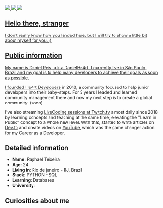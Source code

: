 <div>
    <a target='_blank' href="https://twitter.com/danielhe4rt">
        <img src="https://img.shields.io/badge/Twitter-1DA1F2?style=for-the-badge&logo=twitter&logoColor=white">
    </a>
    <a target='_blank' href="https://instagram.com/danielhe4rt">
        <img src="https://img.shields.io/badge/Instagram-E4405F?style=for-the-badge&logo=instagram&logoColor=white">
    </a>
    <a target='_blank' href="https://linkedin.com/in/danielheart">
        <img src="https://img.shields.io/badge/LinkedIn-0077B5?style=for-the-badge&logo=linkedin&logoColor=white">
</div>

## Hello there, stranger

I don't really know how you landed here, but I will try to show a little bit about myself for you. ;)

## Public information

My name is Daniel Reis, a.k.a DanielHe4rt. I currently live in São Paulo, Brazil and my goal is to help many developers to achieve their goals as soon as possible.

I founded [He4rt Developers](https://github.com/he4rt) in 2018, a community focused to help junior developers into their baby-steps. For 5 years I leaded and learned community management there and now my next step is to create a global community. (soon)

I've also streaming [LiveCoding sessions at Twitch.tv](https://twitch.tv/danielhe4rt) almost daily since 2018 by learning concepts and teaching at the same time, elevating the "Learn in Public" concept to a whole new level. With that, started to write articles on [Dev.to](https://dev.to/danielhe4rt) and create videos on [YouTube](https://youtube.com/danielhe4rt), which was the  game changer action for my Career as a Developer. 

## Detailed information

* **Name**: Raphael Teixeira
* **Age**: 24
* **Living in**: Rio de janeiro - RJ, Brazil
* **Stack**:  PYTHON - SQL
* **Learning**: Databases
* **University**: 

## Curiosities about me

